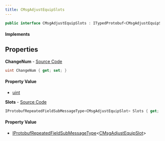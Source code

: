 ```yaml
---
title: CMsgAdjustEquipSlots
---
```


```csharp
public interface CMsgAdjustEquipSlots : ITypedProtobuf<CMsgAdjustEquipSlots>, INativeHandle
```

#### Implements

## Properties

**ChangeNum** - [Source Code](https://github.com/swiftly-solution/swiftlys2/blob/main/managed/src/SwiftlyS2.Generated/Protobufs/Interfaces/CMsgAdjustEquipSlots.cs#L16)

```csharp
uint ChangeNum { get; set; }
```

#### Property Value

- [uint](https://learn.microsoft.com/dotnet/api/system.uint32)

**Slots** - [Source Code](https://github.com/swiftly-solution/swiftlys2/blob/main/managed/src/SwiftlyS2.Generated/Protobufs/Interfaces/CMsgAdjustEquipSlots.cs#L13)

```csharp
IProtobufRepeatedFieldSubMessageType<CMsgAdjustEquipSlot> Slots { get; }
```

#### Property Value

- [IProtobufRepeatedFieldSubMessageType](/docs/api/shared/netmessages/iprotobufrepeatedfieldsubmessagetype-1)<[CMsgAdjustEquipSlot](/docs/api/shared/protobufdefinitions/cmsgadjustequipslot)>

